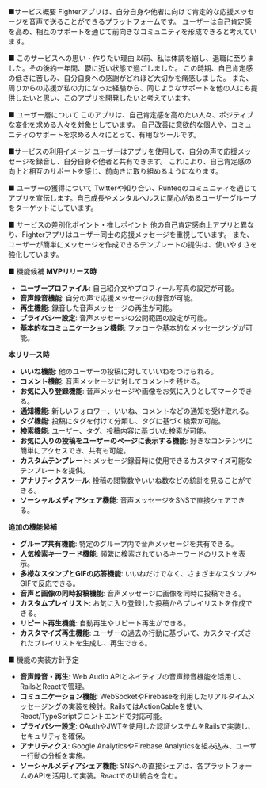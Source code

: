 ■サービス概要
Fighterアプリは、自分自身や他者に向けて肯定的な応援メッセージを音声で送ることができるプラットフォームです。
ユーザーは自己肯定感を高め、相互のサポートを通じて前向きなコミュニティを形成できると考えています。

■ このサービスへの思い・作りたい理由
以前、私は体調を崩し、退職に至りました。その後約一年間、鬱に近い状態で過ごしました。
この時期、自己肯定感の低さに苦しみ、自分自身への感謝がどれほど大切かを痛感しました。
また、周りからの応援が私の力になった経験から、同じようなサポートを他の人にも提供したいと思い、このアプリを開発したいと考えています。

■ ユーザー層について
このアプリは、自己肯定感を高めたい人々、ポジティブな変化を求める人々を対象としています。
自己改善に意欲的な個人や、コミュニティのサポートを求める人々にとって、有用なツールです。

■サービスの利用イメージ
ユーザーはアプリを使用して、自分の声で応援メッセージを録音し、自分自身や他者と共有できます。
これにより、自己肯定感の向上と相互のサポートを感じ、前向きに取り組めるようになります。

■ ユーザーの獲得について
Twitterや知り合い、Runteqのコミュニティを通じてアプリを宣伝します。自己成長やメンタルヘルスに関心があるユーザーグループをターゲットにしています。

■ サービスの差別化ポイント・推しポイント
他の自己肯定感向上アプリと異なり、Fighterアプリはユーザー同士の応援メッセージを重視しています。
また、ユーザーが簡単にメッセージを作成できるテンプレートの提供は、使いやすさを強化しています。

■ 機能候補
**MVPリリース時**
- **ユーザープロファイル**: 自己紹介文やプロフィール写真の設定が可能。
- **音声録音機能**: 自分の声で応援メッセージの録音が可能。
- **再生機能**: 録音した音声メッセージの再生が可能。
- **プライバシー設定**: 音声メッセージの公開範囲の設定が可能。
- **基本的なコミュニケーション機能**: フォローや基本的なメッセージングが可能。

**本リリース時**
- **いいね機能**: 他のユーザーの投稿に対していいねをつけられる。
- **コメント機能**: 音声メッセージに対してコメントを残せる。
- **お気に入り登録機能**: 音声メッセージや画像をお気に入りとしてマークできる。
- **通知機能**: 新しいフォロワー、いいね、コメントなどの通知を受け取れる。
- **タグ機能**: 投稿にタグを付けて分類し、タグに基づく検索が可能。
- **検索機能**: ユーザー、タグ、投稿内容に基づいた検索が可能。
- **お気に入りの投稿をユーザーのページに表示する機能**: 好きなコンテンツに簡単にアクセスでき、共有も可能。
- **カスタムテンプレート**: メッセージ録音時に使用できるカスタマイズ可能なテンプレートを提供。
- **アナリティクスツール**: 投稿の閲覧数やいいね数などの統計を見ることができる。
- **ソーシャルメディアシェア機能**: 音声メッセージをSNSで直接シェアできる。

**追加の機能候補**
- **グループ共有機能**: 特定のグループ内で音声メッセージを共有できる。
- **人気検索キーワード機能**: 頻繁に検索されているキーワードのリストを表示。
- **多様なスタンプとGIFの応答機能**: いいねだけでなく、さまざまなスタンプやGIFで反応できる。
- **音声と画像の同時投稿機能**: 音声メッセージに画像を同時に投稿できる。
- **カスタムプレイリスト**: お気に入り登録した投稿からプレイリストを作成できる。
- **リピート再生機能**: 自動再生やリピート再生ができる。
- **カスタマイズ再生機能**: ユーザーの過去の行動に基づいて、カスタマイズされたプレイリストを生成し、再生できる。

■ 機能の実装方針予定
- **音声録音・再生**: Web Audio APIとネイティブの音声録音機能を活用し、RailsとReactで管理。
- **コミュニケーション機能**: WebSocketやFirebaseを利用したリアルタイムメッセージングの実装を検討。RailsではActionCableを使い、React/TypeScriptフロントエンドで対応可能。
- **プライバシー設定**: OAuthやJWTを使用した認証システムをRailsで実装し、セキュリティを確保。
- **アナリティクス**: Google AnalyticsやFirebase Analyticsを組み込み、ユーザー行動の分析を実施。
- **ソーシャルメディアシェア機能**: SNSへの直接シェアは、各プラットフォームのAPIを活用して実装。ReactでのUI統合を含む。